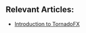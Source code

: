 ## Relevant Articles:

- [Introduction to TornadoFX](https://www.baeldung.com/kotlin/tornadofx-intro)

